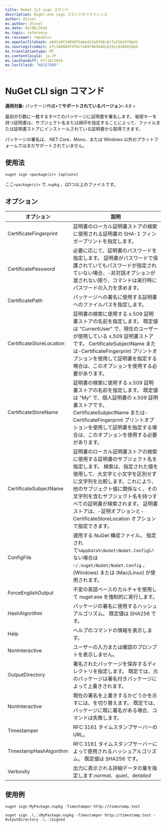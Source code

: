 ```yaml
---
title: NuGet CLI sign コマンド
description: Nuget.exe sign コマンドのリファレンス
author: dtivel
ms.author: dtivel
ms.date: 03/06/2018
ms.topic: reference
ms.reviewer: rmpablos
ms.openlocfilehash: e941a9f34058f5ebed13a8f68c8cfa23ba5fb6d1
ms.sourcegitcommit: efc18d484fdf0c7a8979b564dcb191c030601bb4
ms.translationtype: MT
ms.contentlocale: ja-JP
ms.lasthandoff: 07/18/2019
ms.locfileid: "68327589"
---
```

# <a name="sign-command-nuget-cli"></a>NuGet CLI sign コマンド

**適用対象:** パッケージ作成&bullet;で**サポートされているバージョン:** 4.6 +

最初の引数に一致するすべてのパッケージに証明書を署名します。 秘密キーを持つ証明書は、サブジェクト名または拇印を指定することによって、ファイルまたは証明書ストアにインストールされている証明書から取得できます。

パッケージの署名は、.NET Core、Mono、または Windows 以外のプラットフォームではまだサポートされていません。

## <a name="usage"></a>使用法

```cli
nuget sign <package(s)> [options]
```

ここ`<package(s)>` で`.nupkg` 、は1つ以上のファイルです。

## <a name="options"></a>オプション

| オプション | 説明 |
| --- | --- |
| CertificateFingerprint | 証明書のローカル証明書ストアの検索に使用される証明書の SHA-1 フィンガープリントを指定します。 |
| CertificatePassword | 必要に応じて、証明書のパスワードを指定します。 証明書がパスワードで保護されていてもパスワードが指定されていない場合、-非対話オプションが渡されない限り、コマンドは実行時にパスワードの入力を求めます。 |
| CertificatePath | パッケージへの署名に使用する証明書へのファイルパスを指定します。 |
| CertificateStoreLocation | 証明書の検索に使用する x.509 証明書ストアの名前を指定します。 既定値は "CurrentUser" で、現在のユーザーが使用している x.509 証明書ストアです。 CertificateSubjectName または-CertificateFingerprint プリントオプションを使用して証明書を指定する場合は、このオプションを使用する必要があります。 |
| CertificateStoreName | 証明書の検索に使用する x.509 証明書ストアの名前を指定します。 既定値は "My" で、個人証明書の x.509 証明書ストアです。 CertificateSubjectName または-CertificateFingerprint プリントオプションを使用して証明書を指定する場合は、このオプションを使用する必要があります。 |
| CertificateSubjectName | 証明書のローカル証明書ストアの検索に使用する証明書のサブジェクト名を指定します。  検索は、指定された値を使用して、大文字と小文字を区別せずに文字列を比較します。これにより、他のサブジェクト値に関係なく、その文字列を含むサブジェクト名を持つすべての証明書が検索されます。  証明書ストアは、-証明オプションと-CertificateStoreLocation オプションで指定できます。 |
| ConfigFile | 適用する NuGet 構成ファイル。 指定されて`%AppData%\NuGet\NuGet.Config`いない場合は`~/.nuget/NuGet/NuGet.Config` 、(Windows) または (Mac/Linux) が使用されます。|
| ForceEnglishOutput | 不変の英語ベースのカルチャを使用して nuget.exe を強制的に実行します。 |
| HashAlgorithm | パッケージの署名に使用するハッシュアルゴリズム。 既定値は SHA256 です。 |
| Help | ヘルプのコマンドの情報を表示します。 |
| NonInteractive | ユーザーの入力または確認のプロンプトを表示しません。 |
| OutputDirectory | 署名されたパッケージを保存するディレクトリを指定します。 既定では、元のパッケージは署名付きパッケージによって上書きされます。 |
| NonInteractive | 現在の署名を上書きするかどうかを示すには、を切り替えます。 既定では、パッケージに既に署名がある場合、コマンドは失敗します。 |
| Timestamper | RFC 3161 タイムスタンプサーバーの URL。 |
| TimestampHashAlgorithm | RFC 3161 タイムスタンプサーバーによって使用されるハッシュアルゴリズム。 既定値は SHA256 です。 |
| Verbosity | 出力に表示される詳細データの量を指定します:*normal*、*quiet*、*detailed* |

## <a name="examples"></a>使用例

```cli
nuget sign MyPackage.nupkg -Timestamper http://timestamp.test

nuget sign .\..\MyPackage.nupkg -Timestamper http://timestamp.test -OutputDirectory .\..\Signed
```